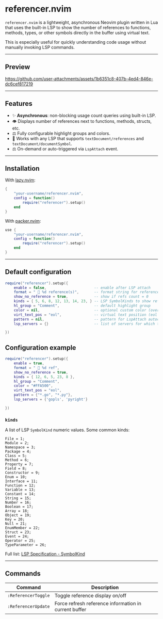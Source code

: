 # referencer.nvim

`referencer.nvim` is a lightweight, asynchronous Neovim plugin written in Lua that uses the built-in LSP to show the number of references to functions, methods, types, or other symbols directly in the buffer using virtual text.

This is especially useful for quickly understanding code usage without manually invoking LSP commands.

---
## Preview

https://github.com/user-attachments/assets/1b6351c8-407b-4ed4-846e-dc6cef817219



---

## Features

- ✨ **Asynchronous**: non-blocking usage count queries using built-in LSP.
- 👁️ Displays number of references next to functions, methods, structs, etc.
- ⚖️ Fully configurable highlight groups and colors.
- 💪 Works with any LSP that supports `textDocument/references` and `textDocument/documentSymbol`.
- ⚖️ On-demand or auto-triggered via `LspAttach` event.

---

## Installation

With [lazy.nvim](https://github.com/folke/lazy.nvim):

```lua
{
    "your-username/referencer.nvim",
    config = function()
        require("referencer").setup()
    end
}
```

With [packer.nvim](https://github.com/wbthomason/packer.nvim):

```lua
use {
    "your-username/referencer.nvim",
    config = function()
        require("referencer").setup()
    end
}
```

---

## Default configuration

```lua
require("referencer").setup({
    enable = false,                      -- enable after LSP attach
    format = "  %d reference(s)",       -- format string for reference count
    show_no_reference = true,            -- show if refs count = 0
    kinds = { 5, 6, 8, 12, 13, 14, 23, } -- LSP SymbolKinds to show references for
    hl_group = "Comment",                -- default highlight group
    color = nil,                         -- optional custom color (overrides hl_group)
    virt_text_pos = "eol",               -- virtual text position (eol | overlay | right_align)
    pattern = nil,                       -- pattern for LspAttach autocmd to auto-enable
    lsp_servers = {}                     -- list of servers for which this plugin will be active. nil or {} is ALL LSP clients

})
```

## Configuration example

```lua
require("referencer").setup({
    enable = true, 
    format = "  %d ref", 
    show_no_reference = true, 
    kinds = { 12, 6, 5, 23, 8 }, 
    hl_group = "Comment", 
    color = "#FFA500", 
    virt_text_pos = "eol",
    pattern = {"*.go", "*.py"}, 
    lsp_servers = {'gopls', 'pyright'}

})
```

### `kinds`

A list of LSP `SymbolKind` numeric values. Some common kinds:

	File = 1;
	Module = 2;
	Namespace = 3;
	Package = 4;
	Class = 5;
	Method = 6;
	Property = 7;
	Field = 8;
	Constructor = 9;
	Enum = 10;
	Interface = 11;
	Function = 12;
	Variable = 13;
	Constant = 14;
	String = 15;
	Number = 16;
	Boolean = 17;
	Array = 18;
	Object = 19;
	Key = 20;
	Null = 21;
	EnumMember = 22;
	Struct = 23;
	Event = 24;
	Operator = 25;
	TypeParameter = 26;


Full list: [LSP Specification - SymbolKind](https://microsoft.github.io/language-server-protocol/specifications/specification-current/#symbolkind)

---

## Commands

| Command             | Description                         |
| ------------------- | ----------------------------------- |
| `:ReferencerToggle` | Toggle reference display on/off         |
| `:ReferencerUpdate` | Force refresh reference information in current buffer  |
